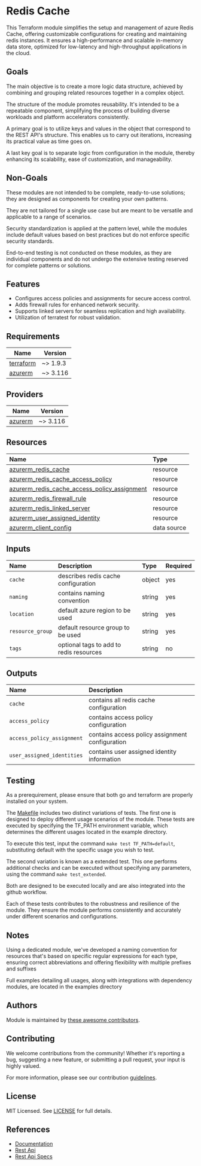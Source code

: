 # Redis Cache

This Terraform module simplifies the setup and management of azure Redis Cache, offering customizable configurations for creating and maintaining redis instances. It ensures a high-performance and scalable in-memory data store, optimized for low-latency and high-throughput applications in the cloud.

## Goals

The main objective is to create a more logic data structure, achieved by combining and grouping related resources together in a complex object.

The structure of the module promotes reusability. It's intended to be a repeatable component, simplifying the process of building diverse workloads and platform accelerators consistently.

A primary goal is to utilize keys and values in the object that correspond to the REST API's structure. This enables us to carry out iterations, increasing its practical value as time goes on.

A last key goal is to separate logic from configuration in the module, thereby enhancing its scalability, ease of customization, and manageability.

## Non-Goals

These modules are not intended to be complete, ready-to-use solutions; they are designed as components for creating your own patterns.

They are not tailored for a single use case but are meant to be versatile and applicable to a range of scenarios.

Security standardization is applied at the pattern level, while the modules include default values based on best practices but do not enforce specific security standards.

End-to-end testing is not conducted on these modules, as they are individual components and do not undergo the extensive testing reserved for complete patterns or solutions.

## Features

- Configures access policies and assignments for secure access control.
- Adds firewall rules for enhanced network security.
- Supports linked servers for seamless replication and high availability.
- Utilization of terratest for robust validation.

## Requirements

| Name | Version |
|------|---------|
| <a name="requirement_terraform"></a> [terraform](#requirement\_terraform) | ~> 1.9.3 |
| <a name="requirement_azurerm"></a> [azurerm](#requirement\_azurerm) | ~> 3.116 |

## Providers

| Name | Version |
|------|---------|
| <a name="provider_azurerm"></a> [azurerm](#provider\_azurerm) | ~> 3.116 |

## Resources

| Name | Type |
| :-- | :-- |
| [azurerm_redis_cache](https://registry.terraform.io/providers/hashicorp/azurerm/latest/docs/resources/azurerm_redis_cache) | resource |
| [azurerm_redis_cache_access_policy](https://registry.terraform.io/providers/hashicorp/azurerm/latest/docs/resources/azurerm_redis_cache_access_policy) | resource |
| [azurerm_redis_cache_access_policy_assignment](https://registry.terraform.io/providers/hashicorp/azurerm/latest/docs/resources/azurerm_redis_cache_access_policy_assignment) | resource |
| [azurerm_redis_firewall_rule](https://registry.terraform.io/providers/hashicorp/azurerm/latest/docs/resources/azurerm_redis_firewall_rule) | resource |
| [azurerm_redis_linked_server](https://registry.terraform.io/providers/hashicorp/azurerm/latest/docs/resources/azurerm_redis_linked_server) | resource |
| [azurerm_user_assigned_identity](https://registry.terraform.io/providers/hashicorp/azurerm/latest/docs/resources/user_assigned_identity) | resource |
| [azurerm_client_config](https://registry.terraform.io/providers/hashicorp/azurerm/latest/docs/data-sources/client_config) | data source |

## Inputs

| Name | Description | Type | Required |
| :-- | :-- | :-- | :-- |
| `cache` | describes redis cache configuration | object | yes |
| `naming` | contains naming convention  | string | yes |
| `location` | default azure region to be used  | string | yes |
| `resource_group` | default resource group to be used | string | yes |
| `tags` | optional tags to add to redis resources | string | no |

## Outputs

| Name | Description |
| :-- | :-- |
| `cache` | contains all redis cache configuration |
| `access_policy` | contains access policy configuration |
| `access_policy_assignment` | contains access policy assignment configuration |
| `user_assigned_identities` | contains user assigned identity information |

## Testing

As a prerequirement, please ensure that both go and terraform are properly installed on your system.

The [Makefile](Makefile) includes two distinct variations of tests. The first one is designed to deploy different usage scenarios of the module. These tests are executed by specifying the TF_PATH environment variable, which determines the different usages located in the example directory.

To execute this test, input the command ```make test TF_PATH=default```, substituting default with the specific usage you wish to test.

The second variation is known as a extended test. This one performs additional checks and can be executed without specifying any parameters, using the command ```make test_extended```.

Both are designed to be executed locally and are also integrated into the github workflow.

Each of these tests contributes to the robustness and resilience of the module. They ensure the module performs consistently and accurately under different scenarios and configurations.

## Notes

Using a dedicated module, we've developed a naming convention for resources that's based on specific regular expressions for each type, ensuring correct abbreviations and offering flexibility with multiple prefixes and suffixes

Full examples detailing all usages, along with integrations with dependency modules, are located in the examples directory

## Authors

Module is maintained by [these awesome contributors](https://github.com/cloudnationhq/terraform-azure-redis/graphs/contributors).

## Contributing

We welcome contributions from the community! Whether it's reporting a bug, suggesting a new feature, or submitting a pull request, your input is highly valued.

For more information, please see our contribution [guidelines](./CONTRIBUTING.md).

## License

MIT Licensed. See [LICENSE](./LICENSE) for full details.

## References

- [Documentation](https://learn.microsoft.com/en-us/azure/azure-cache-for-redis/cache-overview)
- [Rest Api](https://learn.microsoft.com/en-us/rest/api/redis)
- [Rest Api Specs](https://github.com/Azure/azure-rest-api-specs/tree/main/specification/redis)
